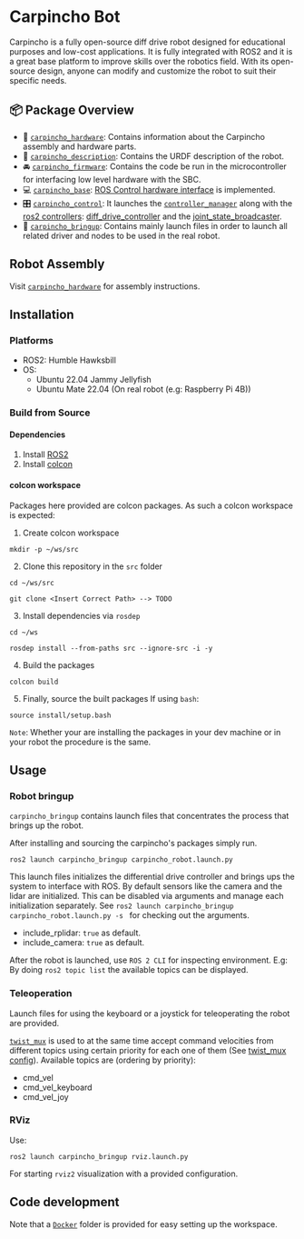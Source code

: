 # Carpincho Bot

Carpincho is a fully open-source diff drive robot designed for educational purposes and low-cost applications.
It is fully integrated with ROS2 and it is a great base platform to improve skills over the robotics field.
With its open-source design, anyone can modify and customize the robot to suit their specific needs.

## :package: Package Overview

- :robot: [`carpincho_hardware`](./carpincho_hardware): Contains information about the Carpincho assembly and hardware parts.
- :ledger: [`carpincho_description`](./carpincho_description): Contains the URDF description of the robot.
- :oncoming_automobile: [`carpincho_firmware`](./carpincho_firmware): Contains the code be run in the microcontroller for interfacing low level hardware with the SBC.
- :computer: [`carpincho_base`](./carpincho_base): [ROS Control hardware interface](https://control.ros.org/master/doc/ros2_control/hardware_interface/doc/writing_new_hardware_interface.html) is implemented.
- :control_knobs: [`carpincho_control`](./carpincho_control/): It launches the [`controller_manager`](https://control.ros.org/humble/doc/ros2_control/controller_manager/doc/userdoc.html) along with the [ros2 controllers](https://control.ros.org/master/doc/ros2_controllers/doc/controllers_index.html):  [diff_drive_controller](https://control.ros.org/master/doc/ros2_controllers/diff_drive_controller/doc/userdoc.html) and the [joint_state_broadcaster](https://control.ros.org/master/doc/ros2_controllers/joint_state_broadcaster/doc/userdoc.html).
- :rocket: [`carpincho_bringup`](./carpincho_bringup): Contains mainly launch files in order to launch all related driver and nodes to be used in the real robot.


## Robot Assembly

Visit [`carpincho_hardware`](./carpincho_hardware/) for assembly instructions.

## Installation

### Platforms

 - ROS2: Humble Hawksbill
 - OS:
    - Ubuntu 22.04 Jammy Jellyfish
    - Ubuntu Mate 22.04 (On real robot (e.g: Raspberry Pi 4B))

### Build from Source

#### Dependencies

1. Install [ROS2](https://docs.ros.org/en/humble/Installation/Ubuntu-Install-Debians.html)
2. Install [colcon](https://colcon.readthedocs.io/en/released/user/installation.html)

#### colcon workspace

Packages here provided are colcon packages. As such a colcon workspace is expected:

1. Create colcon workspace
```
mkdir -p ~/ws/src
```

2. Clone this repository in the `src` folder
```
cd ~/ws/src
```
```
git clone <Insert Correct Path> --> TODO
```

3. Install dependencies via `rosdep`
```
cd ~/ws
```
```
rosdep install --from-paths src --ignore-src -i -y
```

4. Build the packages
```
colcon build
```

5. Finally, source the built packages
If using `bash`:
```
source install/setup.bash
```

`Note`: Whether your are installing the packages in your dev machine or in your robot the procedure is the same.

## Usage

### Robot bringup

`carpincho_bringup` contains launch files that concentrates the process that brings up the robot.

After installing and sourcing the carpincho's packages simply run.

```
ros2 launch carpincho_bringup carpincho_robot.launch.py
```

This launch files initializes the differential drive controller and brings ups the system to interface with ROS.
By default sensors like the camera and the lidar are initialized. This can be disabled via arguments and manage each initialization separately. See `ros2 launch carpincho_bringup carpincho_robot.launch.py -s ` for checking out the arguments.
 - include_rplidar: `true` as default.
 - include_camera: `true` as default.


After the robot is launched, use `ROS 2 CLI` for inspecting environment. E.g: By doing `ros2 topic list` the available topics can be displayed.

### Teleoperation

Launch files for using the keyboard or a joystick for teleoperating the robot are provided.

[`twist_mux`](http://wiki.ros.org/twist_mux) is used to at the same time accept command velocities from different topics using certain priority for each one of them (See [twist_mux config](carpincho_bringup/config/twist_mux.yaml)). Available topics are (ordering by priority):
  - cmd_vel
  - cmd_vel_keyboard
  - cmd_vel_joy

### RViz

Use:
```
ros2 launch carpincho_bringup rviz.launch.py
```

For starting `rviz2` visualization with a provided configuration.

## Code development

Note that a [`Docker`](./docker) folder is provided for easy setting up the workspace.
